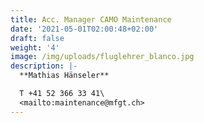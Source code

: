 ```yaml
---
title: Acc. Manager CAMO Maintenance
date: '2021-05-01T02:00:48+02:00'
draft: false
weight: '4'
image: /img/uploads/fluglehrer_blanco.jpg
description: |-
  **Mathias Hänseler**

  T +41 52 366 33 41\
  <mailto:maintenance@mfgt.ch>
---
```


